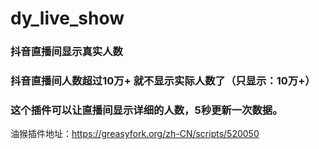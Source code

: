 # dy_live_show
### 抖音直播间显示真实人数
### 抖音直播间人数超过10万+ 就不显示实际人数了（只显示：10万+）
### 这个插件可以让直播间显示详细的人数，5秒更新一次数据。


油猴插件地址：https://greasyfork.org/zh-CN/scripts/520050